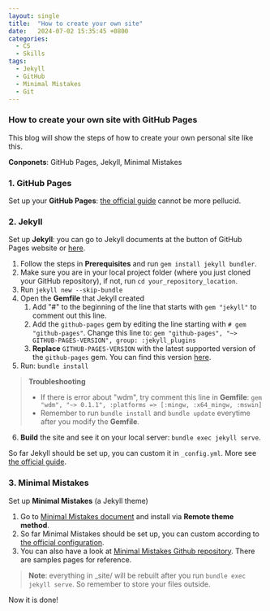 ```yaml
---
layout: single
title:  "How to create your own site"
date:   2024-07-02 15:35:45 +0800
categories:
  - CS
  - Skills
tags:
  - Jekyll
  - GitHub
  - Minimal Mistakes
  - Git
---
```

### How to create your own site with GitHub Pages
This blog will show the steps of how to create your own personal site like this.

**Conponets**: GitHub Pages, Jekyll, Minimal Mistakes
### 1. GitHub Pages
Set up your **GitHub Pages**: [the official guide](https://pages.github.com/) cannot be more pellucid.
### 2. Jekyll
Set up **Jekyll**: you can go to Jekyll documents at the button of GitHub Pages website or [here](https://jekyllrb.com/docs/).
1. Follow the steps in **Prerequisites** and run `gem install jekyll bundler`.
2. Make sure you are in your local project folder (where you just cloned your GitHub repository), if not, run `cd your_repository_location`.
3. Run `jekyll new --skip-bundle`
4. Open the **Gemfile** that Jekyll created
    1. Add "#" to the beginning of the line that starts with `gem "jekyll"` to comment out this line.
    2. Add the `github-pages` gem by editing the line starting with `# gem "github-pages"`. Change this line to: `gem "github-pages", "~> GITHUB-PAGES-VERSION", group: :jekyll_plugins`
    3. **Replace** `GITHUB-PAGES-VERSION` with the latest supported version of the `github-pages` gem. You can find this version [here](https://pages.github.com/versions/).
5. Run: `bundle install`
> **Troubleshooting**
> - If there is error about "wdm", try comment this line in **Gemfile**: `gem "wdm", "~> 0.1.1", :platforms => [:mingw, :x64_mingw, :mswin]`
> - Remember to run `bundle install` and `bundle update` everytime after you modify the **Gemfile**.
6. **Build** the site and see it on your local server: `bundle exec jekyll serve`.

So far Jekyll should be set up, you can custom it in `_config.yml`. More see [the official guide](https://docs.github.com/en/pages/setting-up-a-github-pages-site-with-jekyll/creating-a-github-pages-site-with-jekyll).
### 3. Minimal Mistakes
Set up **Minimal Mistakes** (a Jekyll theme)
1. Go to [Minimal Mistakes document](https://mmistakes.github.io/minimal-mistakes/docs/quick-start-guide/) and install via **Remote theme method**.
2. So far Minimal Mistakes should be set up, you can custom according to [the official configuration](https://mmistakes.github.io/minimal-mistakes/docs/configuration/).
3. You can also have a look at [Minimal Mistakes Github repository](.https://docs.github.com/en/pages/setting-up-a-github-pages-site-with-jekyll/creating-a-github-pages-site-with-jekyll). There are samples pages for reference.
>**Note**: everything in \_site/ will be rebuilt after you run `bundle exec jekyll serve`. So remember to store your files outside.

Now it is done!
